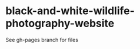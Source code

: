 black-and-white-wildlife-photography-website
============================================
See gh-pages branch for files
